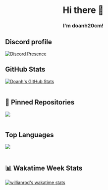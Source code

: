 # <div align="center">Hi there 👋</div>  

### <div align="center">I'm doanh20cm!</div> 

## Discord profile

[![Discord Presence](https://lanyard.cnrad.dev/api/562681394422087680?idleMessage=If%20you%20're%20seeing%20this,%20then%20I'm%20properly%20touching%20grass)](https://discord.com/users/562681394422087680)

## GitHub Stats

<a href="https://github.com/doanh20cm">
  <img align="center" src="https://github-readme-stats.vercel.app/api?username=doanh20cm&show_icons=true&line_height=27&count_private=true&bg_color=30,e96443,904e95&title_color=fff&text_color=fff&theme=radical" alt="Doanh's GitHub Stats" />
</a>

<br>
<br>

## 📌 Pinned Repositories


<a href="https://github.com/doanh20cm/CNPM">
  <img align="center" src="https://github-readme-stats.vercel.app/api/pin/?username=doanh20cm&repo=CNPM&theme=radical&bg_color=30,e96443,904e95&title_color=fff&text_color=fff" />

</a>


<br>
<br>

## Top Languages


<a href="https://github.com/doanh20cm">
  <img align="center" src="https://github-readme-stats.vercel.app/api/top-langs/?username=doanh20cm&langs_count=5&theme=radical&bg_color=30,e96443,904e95&title_color=fff&text_color=fff" />
</a>

<br>
<br>

## 📊 Wakatime Week Stats


[![willianrod's wakatime stats](https://github-readme-stats.vercel.app/api/wakatime?username=doanh20cm&theme=radical&bg_color=30,e96443,904e95&title_color=fff&text_color=fff)](https://github.com/anuraghazra/github-readme-stats)
